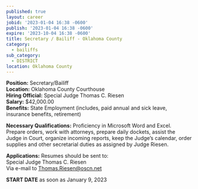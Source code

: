 ```yaml
---
published: true
layout: career
jobid: '2023-01-04 16:38 -0600'
publish: '2023-01-04 16:38 -0600'
expire: '2023-10-04 16:38 -0600'
title: Secretary / Bailiff - Oklahoma County
category:
  - bailiffs
sub_category:
  - DISTRICT
location: Oklahoma County
---
```

**Position:** Secretary/Bailiff  
**Location:** Oklahoma County Courthouse  
**Hiring Official:** Special Judge Thomas C. Riesen  
**Salary:** $42,000.00  
**Benefits:** State Employment (includes, paid annual and sick leave, insurance benefits, retirement)

**Necessary Qualifications:** Proficiency in Microsoft Word and Excel.  Prepare orders, work with attorneys, prepare daily dockets, assist the Judge in Court, organize incoming reports, keep the Judge’s calendar, order supplies and other secretarial duties as assigned by Judge Riesen.
					
**Applications:** Resumes should be sent to:  
Special Judge Thomas C. Riesen  
Via e-mail to [Thomas.Riesen@oscn.net](mailto:Thomas.Riesen@oscn.net)

**START DATE** as soon as January 9, 2023
